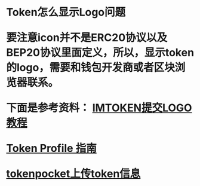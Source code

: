 
<h1>Token怎么显示Logo问题</h>

要注意icon并不是ERC20协议以及BEP20协议里面定义，所以，显示token的logo，需要和钱包开发商或者区块浏览器联系。

下面是参考资料：
[IMTOKEN提交LOGO教程](https://blog.csdn.net/qq_28269375/article/details/115107696)

[Token Profile 指南](https://github.com/consenlabs/token-profile/blob/master/README.zh-CN.md)

[tokenpocket上传token信息](https://www.tokenpocket.pro/zh/submit/token)
